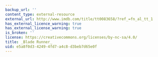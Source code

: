 ```yaml
---
backup_url: ''
content_type: external-resource
external_url: http://www.imdb.com/title/tt0083658/?ref_=fn_al_tt_1
has_external_licence_warning: true
has_external_license_warning: true
is_broken: ''
license: https://creativecommons.org/licenses/by-nc-sa/4.0/
title: _Blade Runner_
uid: e5a8f0d3-4249-4fd7-a4c8-d3beb7d65e0f
---
```

